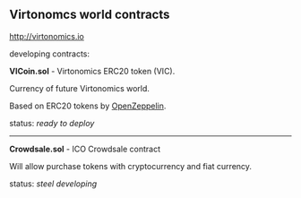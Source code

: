 
## Virtonomcs world contracts

http://virtonomics.io

developing contracts:

**VICoin.sol** - Virtonomics ERC20 token (VIC).

Currency of future Virtonomics world.

Based on ERC20 tokens by [OpenZeppelin](https://github.com/OpenZeppelin/zeppelin-solidity).

status: _ready to deploy_

---
**Crowdsale.sol** - ICO Crowdsale contract

Will allow purchase tokens with cryptocurrency and fiat currency.

status: _steel developing_

